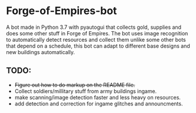 # Forge-of-Empires-bot
A bot made in Python 3.7 with pyautogui that collects gold, supplies and does some other stuff in Forge of Empires. The bot uses image recognition to automatically detect resources and collect them unlike some other bots that depend on a schedule, this bot can adapt to different base designs and new buildings automatically.

## TODO:

* ~~Figure out how to do markup on the README file.~~
* Collect soldiers/millitary stuff from army buildings ingame.
* make scanning/image detection faster and less heavy on resources.
* add detection and correction for ingame glitches and announcments.



